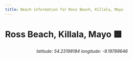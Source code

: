 ```yaml
---
title: Beach information for Ross Beach, Killala, Mayo
---
```

# Ross Beach, Killala, Mayo 🟦

<div align="center"><i>latitude: 54.23198184 longitude: -9.19789646</i></div>